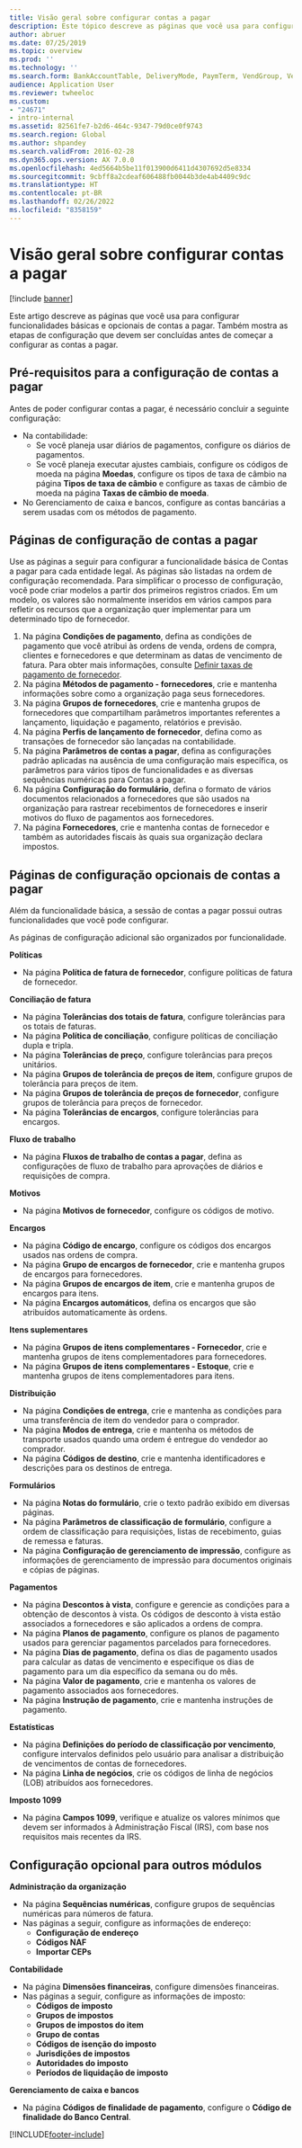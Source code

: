 ```yaml
---
title: Visão geral sobre configurar contas a pagar
description: Este tópico descreve as páginas que você usa para configurar funcionalidades básicas e opcionais de contas a pagar. Também mostra as etapas de configuração que devem ser concluídas antes de começar a configurar as contas a pagar.
author: abruer
ms.date: 07/25/2019
ms.topic: overview
ms.prod: ''
ms.technology: ''
ms.search.form: BankAccountTable, DeliveryMode, PaymTerm, VendGroup, VendParameters, VendPaymMode, VendTable, DeliveryReason, DeliveryTerms, DestinationCode
audience: Application User
ms.reviewer: twheeloc
ms.custom:
- "24671"
- intro-internal
ms.assetid: 82561fe7-b2d6-464c-9347-79d0ce0f9743
ms.search.region: Global
ms.author: shpandey
ms.search.validFrom: 2016-02-28
ms.dyn365.ops.version: AX 7.0.0
ms.openlocfilehash: 4ed5664b5be11f013900d6411d4307692d5e8334
ms.sourcegitcommit: 9cbff8a2cdeaf606488fb0044b3de4ab4409c9dc
ms.translationtype: HT
ms.contentlocale: pt-BR
ms.lasthandoff: 02/26/2022
ms.locfileid: "8358159"
---
```

# <a name="configure-accounts-payable-overview"></a>Visão geral sobre configurar contas a pagar

[!include [banner](../includes/banner.md)]

Este artigo descreve as páginas que você usa para configurar funcionalidades básicas e opcionais de contas a pagar. Também mostra as etapas de configuração que devem ser concluídas antes de começar a configurar as contas a pagar.

## <a name="prerequisites-for-accounts-payable-setup"></a>Pré-requisitos para a configuração de contas a pagar

Antes de poder configurar contas a pagar, é necessário concluir a seguinte configuração:

-   Na contabilidade:
    -   Se você planeja usar diários de pagamentos, configure os diários de pagamentos.
    -   Se você planeja executar ajustes cambiais, configure os códigos de moeda na página **Moedas**, configure os tipos de taxa de câmbio na página **Tipos de taxa de câmbio** e configure as taxas de câmbio de moeda na página **Taxas de câmbio de moeda**.
-   No Gerenciamento de caixa e bancos, configure as contas bancárias a serem usadas com os métodos de pagamento.

## <a name="setup-pages-for-accounts-payable"></a>Páginas de configuração de contas a pagar

Use as páginas a seguir para configurar a funcionalidade básica de Contas a pagar para cada entidade legal. As páginas são listadas na ordem de configuração recomendada. Para simplificar o processo de configuração, você pode criar modelos a partir dos primeiros registros criados. Em um modelo, os valores são normalmente inseridos em vários campos para refletir os recursos que a organização quer implementar para um determinado tipo de fornecedor.
1.  Na página **Condições de pagamento**, defina as condições de pagamento que você atribui às ordens de venda, ordens de compra, clientes e fornecedores e que determinam as datas de vencimento de fatura. Para obter mais informações, consulte [Definir taxas de pagamento de fornecedor](tasks/define-vendor-payment-fees.md).
2.  Na página **Métodos de pagamento - fornecedores**, crie e mantenha informações sobre como a organização paga seus fornecedores.
3.  Na página **Grupos de fornecedores**, crie e mantenha grupos de fornecedores que compartilham parâmetros importantes referentes a lançamento, liquidação e pagamento, relatórios e previsão.
4.  Na página **Perfis de lançamento de fornecedor**, defina como as transações de fornecedor são lançadas na contabilidade.
5.  Na página **Parâmetros de contas a pagar**, defina as configurações padrão aplicadas na ausência de uma configuração mais específica, os parâmetros para vários tipos de funcionalidades e as diversas sequências numéricas para Contas a pagar.
6.  Na página **Configuração do formulário**, defina o formato de vários documentos relacionados a fornecedores que são usados na organização para rastrear recebimentos de fornecedores e inserir motivos do fluxo de pagamentos aos fornecedores.
7.  Na página **Fornecedores**, crie e mantenha contas de fornecedor e também as autoridades fiscais às quais sua organização declara impostos.

## <a name="optional-setup-pages-for-accounts-payable"></a>Páginas de configuração opcionais de contas a pagar
Além da funcionalidade básica, a sessão de contas a pagar possui outras funcionalidades que você pode configurar.

As páginas de configuração adicional são organizados por funcionalidade.

**Políticas**
-   Na página **Política de fatura de fornecedor**, configure políticas de fatura de fornecedor.

**Conciliação de fatura**

-   Na página **Tolerâncias dos totais de fatura**, configure tolerâncias para os totais de faturas.
-   Na página **Política de conciliação**, configure políticas de conciliação dupla e tripla.
-   Na página **Tolerâncias de preço**, configure tolerâncias para preços unitários.
-   Na página **Grupos de tolerância de preços de item**, configure grupos de tolerância para preços de item.
-   Na página **Grupos de tolerância de preços de fornecedor**, configure grupos de tolerância para preços de fornecedor.
-   Na página **Tolerâncias de encargos**, configure tolerâncias para encargos.

**Fluxo de trabalho**

-   Na página **Fluxos de trabalho de contas a pagar**, defina as configurações de fluxo de trabalho para aprovações de diários e requisições de compra.

**Motivos**

-   Na página **Motivos de fornecedor**, configure os códigos de motivo.

**Encargos**

-   Na página **Código de encargo**, configure os códigos dos encargos usados nas ordens de compra.
-   Na página **Grupo de encargos de fornecedor**, crie e mantenha grupos de encargos para fornecedores.
-   Na página **Grupos de encargos de item**, crie e mantenha grupos de encargos para itens.
-   Na página **Encargos automáticos**, defina os encargos que são atribuídos automaticamente às ordens.

**Itens suplementares**

-   Na página **Grupos de itens complementares - Fornecedor**, crie e mantenha grupos de itens complementadores para fornecedores.
-   Na página **Grupos de itens complementares - Estoque**, crie e mantenha grupos de itens complementadores para itens.

**Distribuição**

-   Na página **Condições de entrega**, crie e mantenha as condições para uma transferência de item do vendedor para o comprador.
-   Na página **Modos de entrega**, crie e mantenha os métodos de transporte usados quando uma ordem é entregue do vendedor ao comprador.
-   Na página **Códigos de destino**, crie e mantenha identificadores e descrições para os destinos de entrega.

**Formulários**

-   Na página **Notas do formulário**, crie o texto padrão exibido em diversas páginas.
-   Na página **Parâmetros de classificação de formulário**, configure a ordem de classificação para requisições, listas de recebimento, guias de remessa e faturas.
-   Na página **Configuração de gerenciamento de impressão**, configure as informações de gerenciamento de impressão para documentos originais e cópias de páginas.

**Pagamentos**

-   Na página **Descontos à vista**, configure e gerencie as condições para a obtenção de descontos à vista. Os códigos de desconto à vista estão associados a fornecedores e são aplicados a ordens de compra.
-   Na página **Planos de pagamento**, configure os planos de pagamento usados para gerenciar pagamentos parcelados para fornecedores.
-   Na página **Dias de pagamento**, defina os dias de pagamento usados para calcular as datas de vencimento e especifique os dias de pagamento para um dia específico da semana ou do mês.
-   Na página **Valor de pagamento**, crie e mantenha os valores de pagamento associados aos fornecedores.
-   Na página **Instrução de pagamento**, crie e mantenha instruções de pagamento.

**Estatísticas**

-   Na página **Definições do período de classificação por vencimento**, configure intervalos definidos pelo usuário para analisar a distribuição de vencimentos de contas de fornecedores.
-   Na página **Linha de negócios**, crie os códigos de linha de negócios (LOB) atribuídos aos fornecedores.

**Imposto 1099**

-   Na página **Campos 1099**, verifique e atualize os valores mínimos que devem ser informados à Administração Fiscal (IRS), com base nos requisitos mais recentes da IRS.

## <a name="optional-setup-for-other-modules"></a>**Configuração opcional para outros módulos**
**Administração da organização**

-   Na página **Sequências numéricas**, configure grupos de sequências numéricas para números de fatura.
-   Nas páginas a seguir, configure as informações de endereço:
    -   **Configuração de endereço**
    -   **Códigos NAF**
    -   **Importar CEPs**

**Contabilidade**

-   Na página **Dimensões financeiras**, configure dimensões financeiras.
-   Nas páginas a seguir, configure as informações de imposto:
    -   **Códigos de imposto**
    -   **Grupos de impostos**
    -   **Grupos de impostos do item**
    -   **Grupo de contas**
    -   **Códigos de isenção do imposto**
    -   **Jurisdições de impostos**
    -   **Autoridades do imposto**
    -   **Períodos de liquidação de imposto**

**Gerenciamento de caixa e bancos**

-   Na página **Códigos de finalidade de pagamento**, configure o **Código de finalidade do Banco Central**.



[!INCLUDE[footer-include](../../includes/footer-banner.md)]
